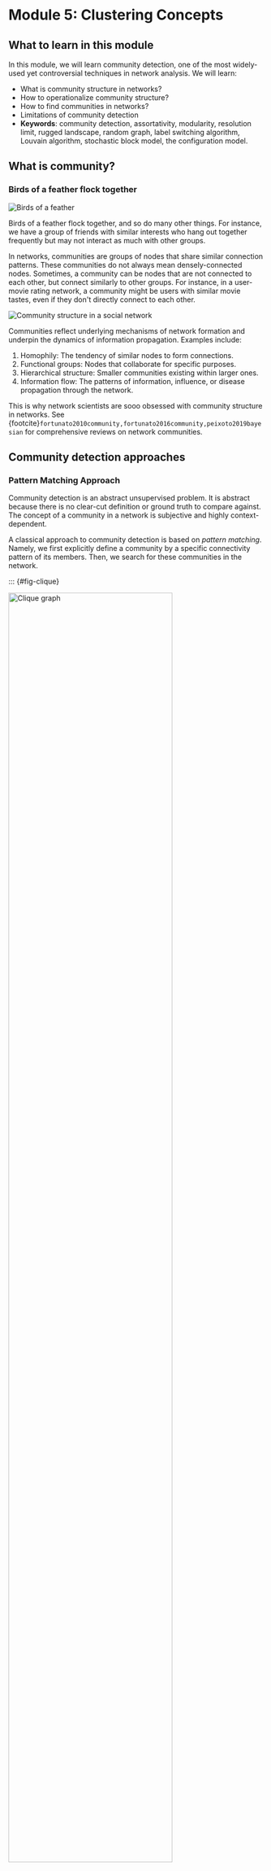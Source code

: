 # Module 5: Clustering Concepts

## What to learn in this module

In this module, we will learn community detection, one of the most widely-used yet controversial techniques in network analysis. We will learn:
- What is community structure in networks?
- How to operationalize community structure?
- How to find communities in networks?
- Limitations of community detection
- **Keywords**: community detection, assortativity, modularity, resolution limit, rugged landscape, random graph, label switching algorithm, Louvain algorithm, stochastic block model, the configuration model.

## What is community?

### Birds of a feather flock together

![Birds of a feather](https://t4.ftcdn.net/jpg/08/10/89/17/360_F_810891701_xy4NsqgdqllMfKDfV6V27ycrw8FLFqrw.jpg)

Birds of a feather flock together, and so do many other things.
For instance, we have a group of friends with similar interests who hang out together frequently but may not interact as much with other groups.

In networks, communities are groups of nodes that share similar connection patterns. These communities do not always mean densely-connected nodes. Sometimes, a community can be nodes that are not connected to each other, but connect similarly to other groups. For instance, in a user-movie rating network, a community might be users with similar movie tastes, even if they don't directly connect to each other.

![Community structure in a social network](https://upload.wikimedia.org/wikipedia/commons/thumb/f/f4/Network_Community_Structure.svg/220px-Network_Community_Structure.svg.png)

Communities reflect underlying mechanisms of network formation and underpin the dynamics of information propagation. Examples include:

1. Homophily: The tendency of similar nodes to form connections.
2. Functional groups: Nodes that collaborate for specific purposes.
3. Hierarchical structure: Smaller communities existing within larger ones.
4. Information flow: The patterns of information, influence, or disease propagation through the network.

This is why network scientists are sooo obsessed with community structure in networks. See {footcite}`fortunato2010community,fortunato2016community,peixoto2019bayesian` for comprehensive reviews on network communities.

## Community detection approaches

### Pattern Matching Approach

Community detection is an abstract unsupervised problem. It is abstract because there is no clear-cut definition or ground truth to compare against. The concept of a community in a network is subjective and highly context-dependent.

A classical approach to community detection is based on *pattern matching*.
Namely, we first explicitly define a community by a specific connectivity pattern of its members. Then, we search for these communities in the network.

::: {#fig-clique}

<img src="https://pythonhosted.org/trustedanalytics/R_images/k-clique_201508281155.png" alt="Clique graph" width="80%">

Cliques of different sizes. Taken from [https://pythonhosted.org/trustedanalytics/python_api/graphs/graph-/kclique_percolation.html](https://pythonhosted.org/trustedanalytics/python_api/graphs/graph-/kclique_percolation.html)
:::

Perhaps, the strictest definition of a community is a *clique*: a group of nodes all connected to each other. Examples include triangles (3-node cliques) and fully-connected squares (4-node cliques).
However, cliques are often too rigid for real-world networks. In social networks, for instance, large groups of friends rarely have every member connected to every other, yet we want to accept such "in-perfect" social circles as communities.
This leads to the idea of relaxed versions of cliques, called **pseudo-cliques**.

Pseudo-cliques are defined by relaxing at least one of the following three dimensions of strictness:

1. Degree: Not all nodes need to connect to every other node.
   - **$k$-plex**: each node connects to all but $k$ others in the group {footcite}`seidman1978graph`.
   - **$k$-core**: each node connects to $k$ others in the group {footcite}`seidman1983network`.
2. Density: The overall connection density can be lower.
   - **$\rho$-dense subgraphs**, with a minimum edge density of $\rho$ {footcite}`goldberg1984finding`.
3. Distance: Nodes can be further apart.
   - **$n$-clique**, where all nodes are within n steps of each other {footcite}`luce1950connectivity`.
4. Combination of the above:
   - **n-clan** and **n-club** {footcite}`mokken1979cliques`
   - **$k$-truss**, a maximal subgraph where all edges participate in at least $k-2$ triangles {footcite}`saito2008extracting,cohen2009graph,wang2010triangulation`.
   - **$\rho$-dense core**, a subgraph with minimum conductance $\rho$ {footcite}`koujaku2016dense`.

::: {#fig-clique-pattern}

<img src="https://ars.els-cdn.com/content/image/1-s2.0-S0378873315000520-gr1.jpg" alt="Pseudo-clique patterns" width="80%" style="display: block; margin-left: auto; margin-right: auto;">

Illustation of different pseudo cliques. Taken from {footcite}`koujaku2016dense`.

:::

### Graph Cut Approach

Another approach from computer science is to treat a community detection problem as an *optimization* problem.
An early example is the **graph cut** problem, which asks to find the minimum number of edges to cut the graph into two disconnected components.

Specifically, let us consider cutting the network into two communities. Let $V_1$ and $V_2$ be the set of nodes in the two communities.
Then, the cut is the number of edges between the two communities, which is given by

$$
\begin{align}
\text{Cut}(V_1, V_2) = \sum_{i \in V_1} \sum_{j \in V_2} A_{ij}
\end{align}
$$

Now, the community detection problem is translated into **an optimization problem**, with the goal of finding a cut $V_1, V_2$ that minimizes $\text{Cut}(V_1, V_2)$.

The description of this problem is not complete 😈. Let's find out what is missing by playing with the optimization problem.

::: {.callout-note title="Exercise"}
:class: tip

Can you identify what is missing in the description of the graph cut problem? Without this, the best cut is trivial. {{ "<a href='BASE_URL/vis/community-detection/index.html?scoreType=graphcut&numCommunities=2&randomness=1&dataFile=two-cliques.json'>Graph Cut Problem 🎮</a>".replace('BASE_URL', base_url) }}

::: {.callout collapse="true"}
## Click to reveal the answer!

The missing element is a constraint: each community must contain at least one node. Without this, the trivial solution of placing all nodes in a single community would always yield a cut of zero.
:::

:::

## Modularity: Measuring Community Structure

**Modularity** is by far the most widely used method for community detection.
Modularity can be derived in many ways, but we will follow the one derived from assortativity.

### Assortativity

**Assortativity** is a measure of the tendency of nodes to connect with nodes of the same attribute.
The attribute, in our case, is the community that the node belongs to, and we say that a network is assortative if nodes of the same community are more likely to connect with each other than nodes of different communities.

Let's think about assortativity by using color balls and strings! 🎨🧵

Imagine we're playing a game as follows:

1. Picture each connection in our network as two colored balls joined by a piece of string. 🔴🟢--🔵🟡
2. The color of each ball shows which community it belongs to.
3. Now, let's toss all these ball-and-string pairs into a big bag.
4. We'll keep pulling out strings with replacement and checking if the balls on each end match colors.

The more color matches we find, the more assortative our network is. But, there's a catch!
What if we got lots of matches just by luck? For example, if all our balls were the same color, we'd always get a match. But that doesn't tell us much about our communities.
So, to be extra clever, we compare our results to a "random" version (null model):

1. We snip all the strings and mix up all the balls.
2. Then we draw pairs of balls at random *with replacement* and see how often the colors match.

By comparing our original network to this mixed-up version, we can see if our communities are really sticking together more than we'd expect by chance.
This comparison against the random version is the heart of modularity. Unlike graph cut methods that aim to maximize assortativity directly, modularity measures assortativity *relative* to *a null model*.

::: {#fig-fig-modularity-game}

<img src="../figs/modularity.jpg" alt="Single node failure" width="100%">

Illustration of how modularity measures assortativity relative to a null model.
:::

### Deriving Modularity

Now, let's put on our math hats and make this colorful game a bit more precise.

Let's introduce some helpful symbols to describe our network:
- $N$: This is our total number of nodes (or balls in our game)
- $M$: The number of edges (or strings) connecting our nodes
- $A_{ij}$: Adjacency matrix. If $A_{ij} = 1$, it means node $i$ and node $j$ are connected. If $A_{ij} = 0$, they're not connected.
- $k_i$: Degree of node $i$, i.e., how many edges a node has.
- $c_i$: Community of node $i$, i.e., which community a node belongs to.
- $\delta(c_i, c_j)$: Kronecker delta function. It gives us 1 if nodes $i$ and $j$ are the same color, and 0 if they're different.

::: {.callout-note title="Exercise"}
:class: tip

What is the probability of color matches for a given network? Derive the probability by using $\sum, M, A_{ij}, \delta(c_i, c_j)$.

::: {.callout-note collapse="true" title="Hint"}
Let's think about our colorful bag of balls and strings! 🎨🧵
First, ask yourself:
1. How many strings do we have in total? (This is our M!)
2. Now, out of all these strings, how many are the same color on both ends?
:::

:::

::: {.callout-note title="Exercise"}
:class: tip

What is the probability of color matches for the random version? Derive the probability by using $\sum, M, \delta(c_i, c_j), k_i,k_j$.

::: {.callout collapse="true"}
## Hint
1. Imagine a big bag full of colorful balls, but this time without any strings. 🔴🟢🔵🟡
2. Now, think about picking one ball out of the bag. What are the chances of picking a specific color?
3. Then, put that ball back and pick another one. What are the odds this second ball matches the color of the first one?
:::

:::

The full modularity formula is covered in the coding section 😉.

## Pen and Paper Exercise

✍️ [Pen and Paper Exercise](./pen-and-paper/exercise.pdf) 🚢

```{footbibliography}
```